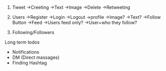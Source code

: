 1. Tweet
    ->Creeting
        ->Text
        ->Image
    ->Delete
    ->Retweeting

2. Users
    ->Register
    ->Login
    ->Logout
    ->profile
        ->Image?
        ->Text?
        ->Follow Button
    ->Feed
        ->Users feed only?
        ->User+who they follow?
3. Following/Followers


Long term todos
- Notifications
- DM (Direct massages)
- Finding Hashtag

